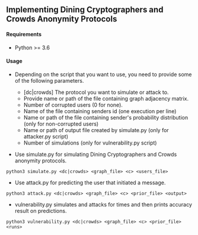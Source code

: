 ## Implementing Dining Cryptographers and Crowds Anonymity Protocols ##

#### Requirements
* Python >= 3.6

#### Usage

- Depending on the script that you want to use, you need to provide some of the following parameters.
  - [dc|crowds]     The protocol you want to simulate or attack to.
  -  <graph-file>    Provide name or path of the file containing graph adjacency matrix.
  - <c>             Number of corrupted users (0 for none).
  - <users-file>    Name of the file containing senders id (one execution per line)
  - <prior-file>    Name or path of the file containing sender's probability distribution (only for non-corrupted users)
  - <output-file>   Name or path of output file created by simulate.py (only for attacker.py script)
  - <runs>          Number of simulations (only for vulnerability.py script)

- Use simulate.py for simulating Dining Cryptographers and Crowds anonymity protocols.<br />
 ```
 python3 simulate.py <dc|crowds> <graph_file> <c> <users_file> 
 ```
- Use attack.py for predicting the user that initiated a message.<br />
```
python3 attack.py <dc|crowds> <graph_file> <c> <prior_file> <output>  
```

- vulnerability.py simulates and attacks for <runs> times and then prints accuracy result on predictions.<br />
```
python3 vulnerability.py <dc|crowds> <graph_file> <c> <prior_file> <runs>
```
